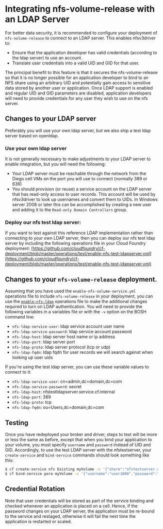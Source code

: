 # Integrating nfs-volume-release with an LDAP Server

For better data security, it is recommended to configure your deployment of `nfs-volume-release` to connect to an LDAP server.  This enables nfsv3driver to:
- Ensure that the application developer has valid credentials (according to the ldap server) to use an account.
- Translate user credentials into a valid UID and GID for that user.

The principal benefit to this feature is that it secures the nfs-volume-release so that it is no longer possible for an application developer to bind
to an NFS share using an arbitrary UID and potentially gain access to sensitive data stored by another user or application.  Once LDAP support is
enabled and regular UID and GID parameters are disabled, application developers will need to provide credentials for any user they wish to use on the nfs server.

## Changes to your LDAP server

Preferably you will use your own ldap server, but we also ship a test ldap server based on openldap.

### Use your own ldap server

It is not generally necessary to make adjustments to your LDAP server to enable integration, but you will need the following:
  - Your LDAP server must be reachable through the network from the Diego cell VMs on the port you will use to connect (normally 389 or 636)
  - You should provision (or reuse) a service account on the LDAP server that has read-only access to user records.  This account will be used by 
    nfsv3driver to look up usernames and convert them to UIDs.  In Windows server 2008 or later this can be accomplished by creating a new user
    and adding it to the `Read-only Domain Controllers` group.

### Deploy our nfs test ldap server:

If you want to test against this reference LDAP implementation rather than connecting to your own LDAP server, then you can deploy our nfs test ldap server by including the following operations file in your Cloud Foundry
deployment:
[https://github.com/cloudfoundry/cf-deployment/blob/master/operations/test/enable-nfs-test-ldapserver.yml](https://github.com/cloudfoundry/cf-deployment/blob/master/operations/test/enable-nfs-test-ldapserver.yml)

## Changes to your `nfs-volume-release` deployment.

Assuming that you have used the `enable-nfs-volume-service.yml` operations file to include `nfs-volume-release` in your deployment, you can use the
[`enable-nfs-ldap`](https://github.com/cloudfoundry/cf-deployment/blob/master/operations/enable-nfs-ldap.yml) operations file to make the additional changes
required to turn on LDAP authentication.  You will need to provide the following variables in a variables file or with the `-v` option on the BOSH command line:
- `nfs-ldap-service-user`: ldap service account user name
- `nfs-ldap-service-password`: ldap service account password
- `nfs-ldap-host`: ldap server host name or ip address
- `nfs-ldap-port`: ldap server port
- `nfs-ldap-proto`: ldap server protocol (tcp or udp)
- `nfs-ldap-fqdn`: ldap fqdn for user records we will search against when looking up user uids

If you're using the test ldap server, you can use these variable values to connect to it:
- `nfs-ldap-service-user`: cn=admin,dc=domain,dc=com
- `nfs-ldap-service-password`: secret
- `nfs-ldap-host`: nfstestldapserver.service.cf.internal 
- `nfs-ldap-port`: 389
- `nfs-ldap-proto`: tcp
- `nfs-ldap-fqdn`: ou=Users,dc=domain,dc=com

## Testing

Once you have redeployed your broker and driver, steps to test will be more or less the same as before, except that when you bind your application to your volume, you must specify `username` and `password` instead of UID and GID.  Accordingly, to use the test LDAP server with the nfstestserver, your `create-service` and `bind-service` commands should look something like this:

```bash
$ cf create-service nfs Existing myVolume -c '{"share":"nfstestserver.service.cf.internal/export/users"}'
$ cf bind-service pora myVolume -c '{"username":"user1000","password":"secret"}'
```

## Credential Rotation

Note that user credentials will be stored as part of the service binding and checked whenever an application is placed on a cell.  Hence, if the password changes on your
LDAP server, the  application must be re-bound to the service and restaged, otherwise it will fail the next time the application is restarted or scaled.
